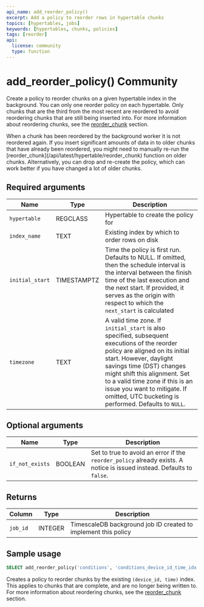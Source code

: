 ```yaml
---
api_name: add_reorder_policy()
excerpt: Add a policy to reorder rows in hypertable chunks
topics: [hypertables, jobs]
keywords: [hypertables, chunks, policies]
tags: [reorder]
api:
  license: community
  type: function
---
```


# add_reorder_policy() <Tag type="community">Community</Tag>

Create a policy to reorder chunks on a given hypertable index in the background.
You can only one reorder policy on each hypertable. Only chunks that are the
third from the most recent are reordered to avoid reordering chunks that are
still being inserted into. For more information about reordering chunks, see the
[reorder_chunk][reorder_chunk] section.

<Highlight type="note">
When a chunk has been reordered by the background worker it is not reordered
again. If you insert significant amounts of data in to older chunks that have
already been reordered, you might need to manually re-run the
[reorder_chunk](/api/latest/hypertable/reorder_chunk)
function on older chunks. Alternatively, you can drop and re-create the policy,
which can work better if you have changed a lot of older chunks.
</Highlight>

## Required arguments

|Name|Type|Description|
|-|-|-|
|`hypertable`|REGCLASS|Hypertable to create the policy for|
|`index_name`|TEXT|Existing index by which to order rows on disk|
|`initial_start`|TIMESTAMPTZ|Time the policy is first run. Defaults to NULL. If omitted, then the schedule interval is the interval between the finish time of the last execution and the next start. If provided, it serves as the origin with respect to which the `next_start` is calculated|
|`timezone`|TEXT|A valid time zone. If `initial_start` is also specified, subsequent executions of the reorder policy are aligned on its initial start. However, daylight savings time (DST) changes might shift this alignment. Set to a valid time zone if this is an issue you want to mitigate. If omitted, UTC bucketing is performed. Defaults to `NULL`.|

## Optional arguments

|Name|Type|Description|
|-|-|-|
|`if_not_exists`|BOOLEAN|Set to true to avoid an error if the `reorder_policy` already exists. A notice is issued instead. Defaults to `false`.|

## Returns

|Column|Type|Description|
|-|-|-|
|`job_id`|INTEGER|TimescaleDB background job ID created to implement this policy|

## Sample usage

```sql
SELECT add_reorder_policy('conditions', 'conditions_device_id_time_idx');
```

Creates a policy to reorder chunks by the existing `(device_id, time)` index.
This applies to chunks that are complete, and are no longer being written to.
For more information about reordering chunks, see the
[reorder_chunk][reorder_chunk] section.

[reorder_chunk]: /api/:currentVersion:/hypertable/reorder_chunk
